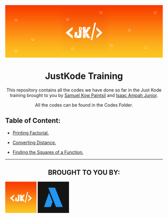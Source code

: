 <img src="./files/banner.jpg">

<h1 align="center"> JustKode Training </h1>

<p align=center>This repository contains all the codes we have done so far in the Just Kode training brought to you by <a href="https://github.com/Sami64">Samuel Kow Paintsil</a> and <a href="https://github.com/isaacampah222">Isaac Ampah Junior</a>.</p>

<p align=center>All the codes can be found in the <a>Codes Folder</a>.</p>

<h2>Table of Content:</h2>

- <a href="./codes/Printing out factorial of a number.cpp">Printing Factorial.</a>

- <a href="./codes/converting distance.cpp">Converting Distance.</a>

- <a href="./codes/finding the zero of a function f(x) using the Newton-Raphson method.cpp">Finding the Squares of a Function.</a>

---

<h2 align=center>BROUGHT TO YOU BY:</h2>
<img align="center" src="./files/Just Kode logo 4 (Orange).png" width="100px" height="100px" alt="Just Kode logo"> 
<img align="center" src="./files/Arclapain-Logo_Dark.png" width="100px" height="100px" alt="Arclapain logo">
